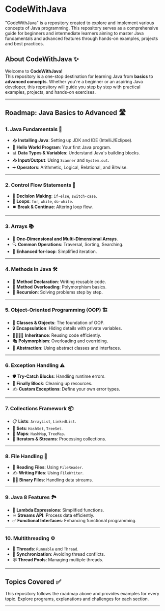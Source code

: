 # CodeWithJava
"CodeWithJava" is a repository created to explore and implement various concepts of Java programming. This repository serves as a comprehensive guide for beginners and intermediate learners aiming to master Java fundamentals and advanced features through hands-on examples, projects and best practices.

## About CodeWithJava ✨
Welcome to **CodeWithJava**!  
This repository is a one-stop destination for learning Java from **basics** to **advanced concepts**. Whether you're a beginner or an aspiring Java developer, this repository will guide you step by step with practical examples, projects, and hands-on exercises.  

---

## Roadmap: Java Basics to Advanced 🛣️

### **1. Java Fundamentals 🏁**
- 📥 **Installing Java**: Setting up JDK and IDE (IntelliJ/Eclipse).  
- 👋 **Hello World Program**: Your first Java program.  
- 📊 **Data Types & Variables**: Understand Java's building blocks.  
- 📥 **Input/Output**: Using `Scanner` and `System.out`.  
- ➗ **Operators**: Arithmetic, Logical, Relational, and Bitwise.  

---

### **2. Control Flow Statements 🔄**
- 🧠 **Decision Making**: `if-else`, `switch-case`.  
- 🔁 **Loops**: `for`, `while`, `do-while`.  
- ⏹️ **Break & Continue**: Altering loop flow.  

---

### **3. Arrays 📚**
- 🧵 **One-Dimensional and Multi-Dimensional Arrays**.  
- 🔍 **Common Operations**: Traversal, Sorting, Searching.  
- 🚀 **Enhanced for-loop**: Simplified iteration.  

---

### **4. Methods in Java 🛠️**
- 📝 **Method Declaration**: Writing reusable code.  
- 🔄 **Method Overloading**: Polymorphism basics.  
- 🔁 **Recursion**: Solving problems step by step.  

---

### **5. Object-Oriented Programming (OOP) 🏗️**
- 🏢 **Classes & Objects**: The foundation of OOP.  
- 🔒 **Encapsulation**: Hiding details with private variables.  
- 👨‍👩‍👧‍👦 **Inheritance**: Reusing code efficiently.  
- 🎭 **Polymorphism**: Overloading and overriding.  
- 🌟 **Abstraction**: Using abstract classes and interfaces.  

---

### **6. Exception Handling ⚠️**
- 🛡️ **Try-Catch Blocks**: Handling runtime errors.  
- 🧹 **Finally Block**: Cleaning up resources.  
- ✍️ **Custom Exceptions**: Define your own error types.  

---

### **7. Collections Framework 📦**
- 📋 **Lists**: `ArrayList`, `LinkedList`.  
- 📂 **Sets**: `HashSet`, `TreeSet`.  
- 📜 **Maps**: `HashMap`, `TreeMap`.  
- 🔄 **Iterators & Streams**: Processing collections.  

---

### **8. File Handling 📂**
- 📖 **Reading Files**: Using `FileReader`.  
- ✍️ **Writing Files**: Using `FileWriter`.  
- 🧑‍💻 **Binary Files**: Handling data streams.  

---

### **9. Java 8 Features 🏞️**
- 🏹 **Lambda Expressions**: Simplified functions.  
- ♾️ **Streams API**: Process data efficiently.  
- ✅ **Functional Interfaces**: Enhancing functional programming.  

---

### **10. Multithreading ⚙️**
- 🌟 **Threads**: `Runnable` and `Thread`.  
- 🤝 **Synchronization**: Avoiding thread conflicts.  
- 🕸️ **Thread Pools**: Managing multiple threads.  

---

## Topics Covered ✅
This repository follows the roadmap above and provides examples for every topic. Explore programs, explanations and challenges for each section.

---

